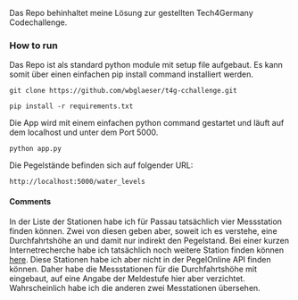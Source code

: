 Das Repo behinhaltet meine Lösung zur gestellten Tech4Germany Codechallenge.

### How to run

Das Repo ist als standard python module mit setup file aufgebaut. Es kann somit über einen einfachen 
pip install command installiert werden.

```
git clone https://github.com/wbglaeser/t4g-cchallenge.git

pip install -r requirements.txt
``` 

Die App wird mit einem einfachen python command gestartet und läuft auf dem localhost und unter dem Port 5000.

```
python app.py
```

Die Pegelstände befinden sich auf folgender URL:
```
http://localhost:5000/water_levels
```

#### Comments

In der Liste der Stationen habe ich für Passau tatsächlich vier Messstation finden können. Zwei von diesen
geben aber, soweit ich es verstehe, eine Durchfahrtshöhe an und damit nur indirekt den Pegelstand. Bei einer kurzen
Internetrecherche habe ich tatsächlich noch weitere Station finden können [here](https://www.hnd.bayern.de/pegel/meldestufen/donau_bis_passau).
Diese Stationen habe ich aber nicht in der PegelOnline API finden können. Daher habe die Messstationen für die
Durchfahrtshöhe mit eingebaut, auf eine Angabe der Meldestufe hier aber verzichtet. Wahrscheinlich habe
ich die anderen zwei Messtationen übersehen.
